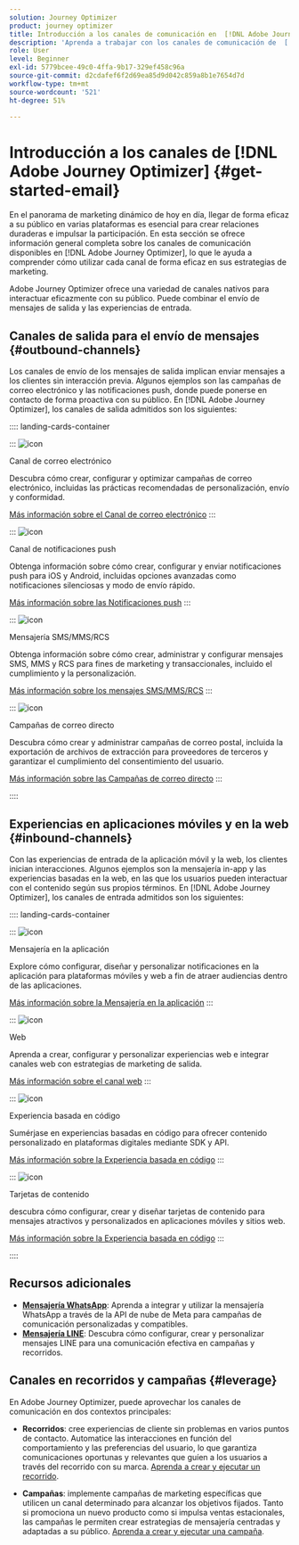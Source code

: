 ```yaml
---
solution: Journey Optimizer
product: journey optimizer
title: Introducción a los canales de comunicación en  [!DNL Adobe Journey Optimizer]
description: 'Aprenda a trabajar con los canales de comunicación de  [!DNL Adobe Journey Optimizer] '
role: User
level: Beginner
exl-id: 5779bcee-49c0-4ffa-9b17-329ef458c96a
source-git-commit: d2cdafef6f2d69ea85d9d042c859a8b1e7654d7d
workflow-type: tm+mt
source-wordcount: '521'
ht-degree: 51%

---
```



# Introducción a los canales de [!DNL Adobe Journey Optimizer] {#get-started-email}

En el panorama de marketing dinámico de hoy en día, llegar de forma eficaz a su público en varias plataformas es esencial para crear relaciones duraderas e impulsar la participación. En esta sección se ofrece información general completa sobre los canales de comunicación disponibles en [!DNL Adobe Journey Optimizer], lo que le ayuda a comprender cómo utilizar cada canal de forma eficaz en sus estrategias de marketing.

Adobe Journey Optimizer ofrece una variedad de canales nativos para interactuar eficazmente con su público. Puede combinar el envío de mensajes de salida y las experiencias de entrada.

## Canales de salida para el envío de mensajes {#outbound-channels}

Los canales de envío de los mensajes de salida implican enviar mensajes a los clientes sin interacción previa. Algunos ejemplos son las campañas de correo electrónico y las notificaciones push, donde puede ponerse en contacto de forma proactiva con su público. En [!DNL Adobe Journey Optimizer], los canales de salida admitidos son los siguientes:

:::: landing-cards-container

:::
![icon](https://cdn.experienceleague.adobe.com/icons/envelope.svg?lang=es)

Canal de correo electrónico

Descubra cómo crear, configurar y optimizar campañas de correo electrónico, incluidas las prácticas recomendadas de personalización, envío y conformidad.

[Más información sobre el Canal de correo electrónico](../../rp_landing_pages/email-landing-page.md)
:::

:::
![icon](https://cdn.experienceleague.adobe.com/icons/bell.svg?lang=es)

Canal de notificaciones push

Obtenga información sobre cómo crear, configurar y enviar notificaciones push para iOS y Android, incluidas opciones avanzadas como notificaciones silenciosas y modo de envío rápido.

[Más información sobre las Notificaciones push](../../rp_landing_pages/push-landing-page.md)
:::

:::
![icon](https://cdn.experienceleague.adobe.com/icons/comment-dots.svg?lang=es)

Mensajería SMS/MMS/RCS

Obtenga información sobre cómo crear, administrar y configurar mensajes SMS, MMS y RCS para fines de marketing y transaccionales, incluido el cumplimiento y la personalización.

[Más información sobre los mensajes SMS/MMS/RCS](../../rp_landing_pages/sms-landing-page.md)
:::

:::
![icon](https://cdn.experienceleague.adobe.com/icons/mail-bulk.svg?lang=es)

Campañas de correo directo

Descubra cómo crear y administrar campañas de correo postal, incluida la exportación de archivos de extracción para proveedores de terceros y garantizar el cumplimiento del consentimiento del usuario.

[Más información sobre las Campañas de correo directo](../../rp_landing_pages/direct-mail-landing-page.md)
:::

::::

## Experiencias en aplicaciones móviles y en la web {#inbound-channels}

Con las experiencias de entrada de la aplicación móvil y la web, los clientes inician interacciones. Algunos ejemplos son la mensajería in-app y las experiencias basadas en la web, en las que los usuarios pueden interactuar con el contenido según sus propios términos. En [!DNL Adobe Journey Optimizer], los canales de entrada admitidos son los siguientes:

:::: landing-cards-container

:::
![icon](https://cdn.experienceleague.adobe.com/icons/mobile.svg?lang=es)

Mensajería en la aplicación

Explore cómo configurar, diseñar y personalizar notificaciones en la aplicación para plataformas móviles y web a fin de atraer audiencias dentro de las aplicaciones.

[Más información sobre la Mensajería en la aplicación](../../rp_landing_pages/in-app-landing-page.md)
:::

:::
![icon](https://cdn.experienceleague.adobe.com/icons/globe.svg?lang=es)

Web

Aprenda a crear, configurar y personalizar experiencias web e integrar canales web con estrategias de marketing de salida.

[Más información sobre el canal web](../../rp_landing_pages/web-landing-page.md)
:::

:::
![icon](https://cdn.experienceleague.adobe.com/icons/code.svg?lang=es)

Experiencia basada en código

Sumérjase en experiencias basadas en código para ofrecer contenido personalizado en plataformas digitales mediante SDK y API.

[Más información sobre la Experiencia basada en código](../../rp_landing_pages/code-based-experience-landing-page.md)
:::

:::
![icon](https://cdn.experienceleague.adobe.com/icons/id-card.svg?lang=es)

Tarjetas de contenido

descubra cómo configurar, crear y diseñar tarjetas de contenido para mensajes atractivos y personalizados en aplicaciones móviles y sitios web.

[Más información sobre la Experiencia basada en código](../../rp_landing_pages/content-card-landing-page.md)
:::

::::


## Recursos adicionales

- **[Mensajería WhatsApp](../../rp_landing_pages/whatsapp-landing-page.md)**: Aprenda a integrar y utilizar la mensajería WhatsApp a través de la API de nube de Meta para campañas de comunicación personalizadas y compatibles.
- **[Mensajería LINE](../../rp_landing_pages/line-landing-page.md)**: Descubra cómo configurar, crear y personalizar mensajes LINE para una comunicación efectiva en campañas y recorridos.

## Canales en recorridos y campañas {#leverage}

En Adobe Journey Optimizer, puede aprovechar los canales de comunicación en dos contextos principales:

- **Recorridos**: cree experiencias de cliente sin problemas en varios puntos de contacto. Automatice las interacciones en función del comportamiento y las preferencias del usuario, lo que garantiza comunicaciones oportunas y relevantes que guíen a los usuarios a través del recorrido con su marca. [Aprenda a crear y ejecutar un recorrido](../building-journeys/journey-gs.md).

- **Campañas**: implemente campañas de marketing específicas que utilicen un canal determinado para alcanzar los objetivos fijados. Tanto si promociona un nuevo producto como si impulsa ventas estacionales, las campañas le permiten crear estrategias de mensajería centradas y adaptadas a su público. [Aprenda a crear y ejecutar una campaña](../campaigns/get-started-with-campaigns.md).
